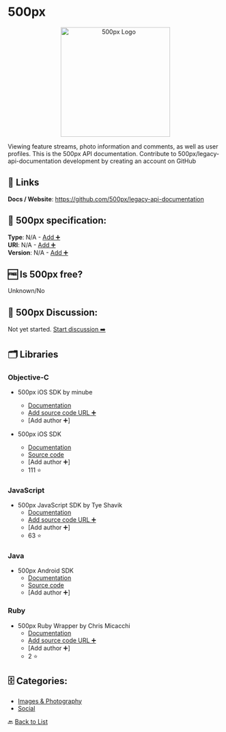 # 500px
<p align="center">
    <img width="256" src="https://raw.githubusercontent.com/apis-list/apis-list/main/apis/500px/logo_256x256.png" alt="500px Logo"/>
</p>
Viewing feature streams, photo information and comments, as well as user profiles. This is the 500px API documentation. Contribute to 500px/legacy-api-documentation development by creating an account on GitHub

##  🔗 Links
**Docs / Website**: https://github.com/500px/legacy-api-documentation

## 🧬 500px specification:
**Type**: N/A - [Add ➕](https://github.com/apis-list/apis-list/edit/main/apis-list.yaml)  
**URI**: N/A - [Add ➕](https://github.com/apis-list/apis-list/edit/main/apis-list.yaml)  
**Version**: N/A - [Add ➕](https://github.com/apis-list/apis-list/edit/main/apis-list.yaml)

## 🆓 Is 500px free?
 Unknown/No 

## 💬 500px Discussion:
Not yet started. [Start discussion ➡️](https://github.com/apis-list/apis-list/discussions/new)

## 🗂️ Libraries
### Objective-C
- 500px iOS SDK by minube
    - [Documentation](https://github.com/minube/500px-iOS-api)
    - [Add source code URL ➕]()
    - [Add author ➕]

- 500px iOS SDK
    - [Documentation](https://github.com/500px/500px-iOS-api)
    - [Source code](https://github.com/500px/500px-iOS-api)
    - [Add author ➕]
    - 111 ⭐

### JavaScript
- 500px JavaScript SDK by Tye Shavik
    - [Documentation](https://github.com/500px/500px-js-sdk)
    - [Add source code URL ➕]()
    - [Add author ➕]
    - 63 ⭐

### Java
- 500px Android SDK
    - [Documentation](https://github.com/500px/500px-android-sdk)
    - [Source code](https://github.com/500px/500px-android-sdk)
    - [Add author ➕]

### Ruby
- 500px Ruby Wrapper by Chris Micacchi
    - [Documentation](https://github.com/500px/pooled_curb)
    - [Add source code URL ➕]()
    - [Add author ➕]
    - 2 ⭐


## 🗄️ Categories:
- [Images & Photography](https://github.com/apis-list/apis-list#images--photography-)
- [Social](https://github.com/apis-list/apis-list#social-)

🔙  [Back to List](https://github.com/apis-list/apis-list)
